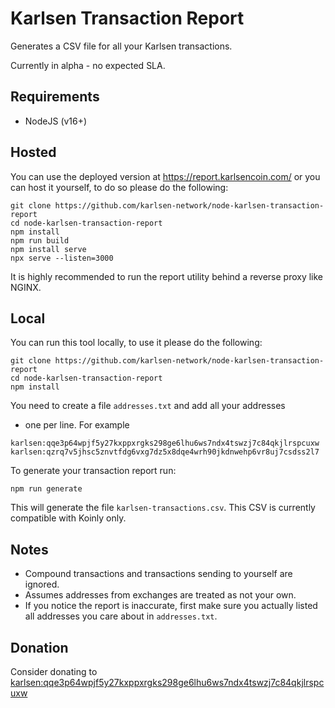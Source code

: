 # Karlsen Transaction Report

Generates a CSV file for all your Karlsen transactions.

Currently in alpha - no expected SLA.

## Requirements

* NodeJS (v16+)

## Hosted

You can use the deployed version at https://report.karlsencoin.com/ or
you can host it yourself, to do so please do the following:

```
git clone https://github.com/karlsen-network/node-karlsen-transaction-report
cd node-karlsen-transaction-report
npm install
npm run build
npm install serve
npx serve --listen=3000
```

It is highly recommended to run the report utility behind a reverse
proxy like NGINX.

## Local

You can run this tool locally, to use it please do the following:

```
git clone https://github.com/karlsen-network/node-karlsen-transaction-report
cd node-karlsen-transaction-report
npm install
```

You need to create a file `addresses.txt` and add all your addresses
- one per line. For example

```
karlsen:qqe3p64wpjf5y27kxppxrgks298ge6lhu6ws7ndx4tswzj7c84qkjlrspcuxw
karlsen:qzrq7v5jhsc5znvtfdg6vxg7dz5x8dqe4wrh90jkdnwehp6vr8uj7csdss2l7
```

To generate your transaction report run:

```
npm run generate
```

This will generate the file `karlsen-transactions.csv`. This CSV is
currently compatible with Koinly only.

## Notes

* Compound transactions and transactions sending to yourself are
  ignored.
* Assumes addresses from exchanges are treated as not your own.
* If you notice the report is inaccurate, first make sure you actually
  listed all addresses you care about in `addresses.txt`.

## Donation

Consider donating to [karlsen:qqe3p64wpjf5y27kxppxrgks298ge6lhu6ws7ndx4tswzj7c84qkjlrspcuxw](https://explorer.karlsennetwork.com/addresses/karlsen:qqe3p64wpjf5y27kxppxrgks298ge6lhu6ws7ndx4tswzj7c84qkjlrspcuxw)
